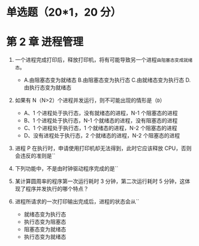# 单选题（20\*1，20 分）

# 第 2 章 进程管理

1. 一个进程完成打印后，释放打印机，将有可能导致另一个进程`由阻塞态变成就绪态`。

   - A.由阻塞态变为就绪态 B.由阻塞态变为执行态 C.由就绪态变为执行态 D.由执行态变为就绪态

2. 如果有 N（N>2）个进程并发运行，则不可能出现的情形是（`D`）

   - A、1 个进程处于执行态，没有就绪态的进程，N-1 个阻塞态的进程
   - B、1 个进程处于执行态，N-1 个就绪态的进程，没有阻塞态的进程
   - C、1 个进程处于执行态，1 个就绪态的进程，N-2 个阻塞态的进程
   - D、没有进程处于执行态，2 个就绪态的进程，N-2 个阻塞态的进程

3. 进程 P 在执行时，申请使用打印机却无法得到，此时它应该释放 CPU，否则会违反的准则是``
4. 下列功能中，不是由时钟驱动程序完成的是``
5. 某计算圆周率的程序第一次运行耗时 3 分钟，第二次运行耗时 5 分钟，这体现了程序并发执行的哪个特点？
6. 进程所请求的一次打印输出完成后，进程的状态会从``
   - 就绪态变为执行态
   - 执行态变为阻塞态
   - 阻塞态变为就绪态
   - 执行态变为就绪态

